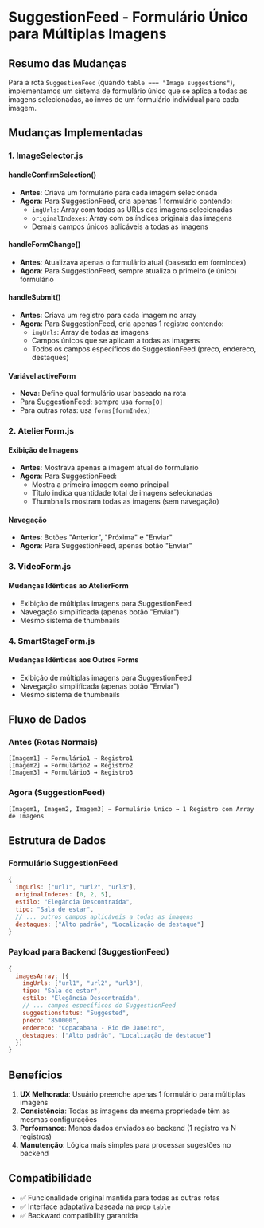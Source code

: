 # SuggestionFeed - Formulário Único para Múltiplas Imagens

## Resumo das Mudanças

Para a rota `SuggestionFeed` (quando `table === "Image suggestions"`), implementamos um sistema de formulário único que se aplica a todas as imagens selecionadas, ao invés de um formulário individual para cada imagem.

## Mudanças Implementadas

### 1. ImageSelector.js

#### handleConfirmSelection()
- **Antes**: Criava um formulário para cada imagem selecionada
- **Agora**: Para SuggestionFeed, cria apenas 1 formulário contendo:
  - `imgUrls`: Array com todas as URLs das imagens selecionadas
  - `originalIndexes`: Array com os índices originais das imagens
  - Demais campos únicos aplicáveis a todas as imagens

#### handleFormChange()
- **Antes**: Atualizava apenas o formulário atual (baseado em formIndex)
- **Agora**: Para SuggestionFeed, sempre atualiza o primeiro (e único) formulário

#### handleSubmit()
- **Antes**: Criava um registro para cada imagem no array
- **Agora**: Para SuggestionFeed, cria apenas 1 registro contendo:
  - `imgUrls`: Array de todas as imagens
  - Campos únicos que se aplicam a todas as imagens
  - Todos os campos específicos do SuggestionFeed (preco, endereco, destaques)

#### Variável activeForm
- **Nova**: Define qual formulário usar baseado na rota
- Para SuggestionFeed: sempre usa `forms[0]`
- Para outras rotas: usa `forms[formIndex]`

### 2. AtelierForm.js

#### Exibição de Imagens
- **Antes**: Mostrava apenas a imagem atual do formulário
- **Agora**: Para SuggestionFeed:
  - Mostra a primeira imagem como principal
  - Título indica quantidade total de imagens selecionadas
  - Thumbnails mostram todas as imagens (sem navegação)

#### Navegação
- **Antes**: Botões "Anterior", "Próxima" e "Enviar"
- **Agora**: Para SuggestionFeed, apenas botão "Enviar"

### 3. VideoForm.js

#### Mudanças Idênticas ao AtelierForm
- Exibição de múltiplas imagens para SuggestionFeed
- Navegação simplificada (apenas botão "Enviar")
- Mesmo sistema de thumbnails

### 4. SmartStageForm.js

#### Mudanças Idênticas aos Outros Forms
- Exibição de múltiplas imagens para SuggestionFeed
- Navegação simplificada (apenas botão "Enviar")
- Mesmo sistema de thumbnails

## Fluxo de Dados

### Antes (Rotas Normais)
```
[Imagem1] → Formulário1 → Registro1
[Imagem2] → Formulário2 → Registro2
[Imagem3] → Formulário3 → Registro3
```

### Agora (SuggestionFeed)
```
[Imagem1, Imagem2, Imagem3] → Formulário Único → 1 Registro com Array de Imagens
```

## Estrutura de Dados

### Formulário SuggestionFeed
```javascript
{
  imgUrls: ["url1", "url2", "url3"],
  originalIndexes: [0, 2, 5],
  estilo: "Elegância Descontraída",
  tipo: "Sala de estar",
  // ... outros campos aplicáveis a todas as imagens
  destaques: ["Alto padrão", "Localização de destaque"]
}
```

### Payload para Backend (SuggestionFeed)
```javascript
{
  imagesArray: [{
    imgUrls: ["url1", "url2", "url3"],
    tipo: "Sala de estar",
    estilo: "Elegância Descontraída",
    // ... campos específicos do SuggestionFeed
    suggestionstatus: "Suggested",
    preco: "850000",
    endereco: "Copacabana - Rio de Janeiro",
    destaques: ["Alto padrão", "Localização de destaque"]
  }]
}
```

## Benefícios

1. **UX Melhorada**: Usuário preenche apenas 1 formulário para múltiplas imagens
2. **Consistência**: Todas as imagens da mesma propriedade têm as mesmas configurações
3. **Performance**: Menos dados enviados ao backend (1 registro vs N registros)
4. **Manutenção**: Lógica mais simples para processar sugestões no backend

## Compatibilidade

- ✅ Funcionalidade original mantida para todas as outras rotas
- ✅ Interface adaptativa baseada na prop `table`
- ✅ Backward compatibility garantida
